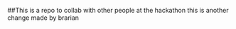 ##This is a repo to collab with other people at the hackathon
this is another change made by brarian 